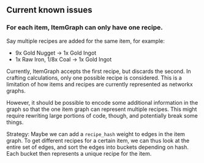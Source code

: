 ## Current known issues

### For each item, ItemGraph can only have one recipe.

Say multiple recipes are added for the same item, for example:
* 9x Gold Nugget -> 1x Gold Ingot
* 1x Raw Iron, 1/8x Coal -> 1x Gold Ingot

Currently, ItemGraph accepts the first recipe, but discards the second. In crafting
calculations, only one possible recipe is considered. This is a limitation of how
items and recipes are currently represented as networkx graphs.

However, it should be possible to encode some additional information in the graph
so that the one item graph can represent multiple recipes. This might require
rewriting large portions of code, though, and potentially break some things.

Strategy: Maybe we can add a `recipe_hash` weight to edges in the item graph.
To get different recipes for a certain item, we can thus look at the entire set of edges,
and sort the edges into buckets depending on hash. Each bucket then represents a unique
recipe for the item.
